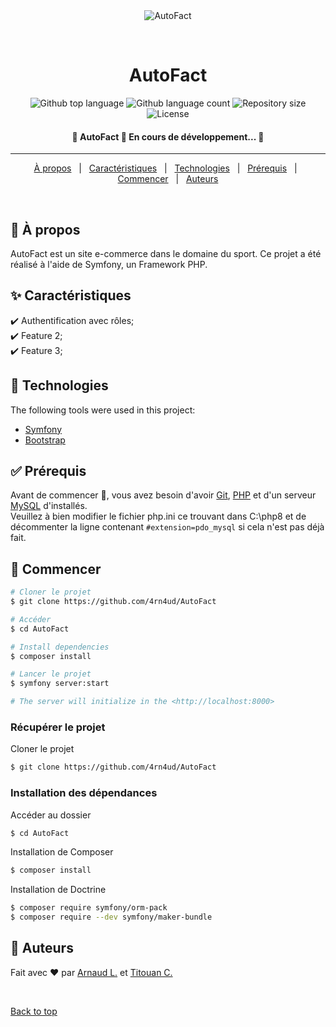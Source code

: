 <div align="center" id="top"> 
  <img src="./.github/app.gif" alt="AutoFact" />

  &#xa0;

  <!-- <a href="https://AutoFact.netlify.app">Demo</a> -->
</div>

<h1 align="center">AutoFact</h1>

<p align="center">
  <img alt="Github top language" src="https://img.shields.io/github/languages/top/4rn4ud/AutoFact?color=56BEB8">

  <img alt="Github language count" src="https://img.shields.io/github/languages/count/4rn4ud/AutoFact?color=56BEB8">

  <img alt="Repository size" src="https://img.shields.io/github/repo-size/4rn4ud/AutoFact?color=56BEB8">

  <img alt="License" src="https://img.shields.io/github/license/4rn4ud/AutoFact?color=56BEB8">

  <!-- <img alt="Github issues" src="https://img.shields.io/github/issues/4rn4ud/AutoFact?color=56BEB8" /> -->

  <!-- <img alt="Github forks" src="https://img.shields.io/github/forks/4rn4ud/AutoFact?color=56BEB8" /> -->

  <!-- <img alt="Github stars" src="https://img.shields.io/github/stars/4rn4ud/AutoFact?color=56BEB8" /> -->
</p>

<!-- Status -->

<h4 align="center"> 
	🚧  AutoFact 🚀 En cours de développement...  🚧
</h4> 

<hr>

<p align="center">
  <a href="#dart-à-propos">À propos</a> &#xa0; | &#xa0;
  <a href="#sparkles-caractéristiques">Caractéristiques</a> &#xa0; | &#xa0;
  <a href="#rocket-technologies">Technologies</a> &#xa0; | &#xa0;
  <a href="#white_check_mark-prérequis">Prérequis</a> &#xa0; | &#xa0;
  <a href="#checkered_flag-commencer">Commencer</a> &#xa0; | &#xa0;
  <a href="#memo-auteurs">Auteurs</a>
</p>

<br>

## :dart: À propos ##

AutoFact est un site e-commerce dans le domaine du sport. Ce projet a été réalisé à l'aide de Symfony, un Framework PHP.

## :sparkles: Caractéristiques ##

:heavy_check_mark: Authentification avec rôles;\
:heavy_check_mark: Feature 2;\
:heavy_check_mark: Feature 3;

## :rocket: Technologies ##

The following tools were used in this project:

- [Symfony](https://symfony.com/)
- [Bootstrap](https://getbootstrap.com/)

## :white_check_mark: Prérequis ##

Avant de commencer :checkered_flag:, vous avez besoin d'avoir [Git](https://git-scm.com/downloads), [PHP](https://www.php.net/downloads) et d'un serveur [MySQL](https://dev.mysql.com/downloads/) d'installés.\
Veuillez à bien modifier le fichier php.ini ce trouvant dans C:\php8 et de décommenter la ligne contenant ```#extension=pdo_mysql``` si cela n'est pas déjà fait.

## :checkered_flag: Commencer ##

```bash
# Cloner le projet
$ git clone https://github.com/4rn4ud/AutoFact

# Accéder
$ cd AutoFact

# Install dependencies
$ composer install

# Lancer le projet
$ symfony server:start

# The server will initialize in the <http://localhost:8000>
```

### Récupérer le projet ###

Cloner le projet
```bash
$ git clone https://github.com/4rn4ud/AutoFact
```

### Installation des dépendances ###

Accéder au dossier
```bash
$ cd AutoFact
```

Installation de Composer
```bash
$ composer install
```

Installation de Doctrine
```bash
$ composer require symfony/orm-pack
$ composer require --dev symfony/maker-bundle
```

## :memo: Auteurs ##
<!--
This project is under license from MIT. For more details, see the [LICENSE](LICENSE.md) file.
-->

Fait avec :heart: par <a href="https://github.com/4rn4ud" target="_blank">Arnaud L.</a> et <a href="https://github.com/TitouanClapier" target="_blank">Titouan C.</a>

&#xa0;

<a href="#top">Back to top</a>

